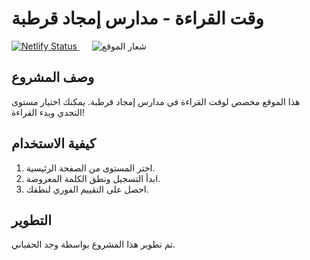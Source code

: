 # وقت القراءة - مدارس إمجاد قرطبة

<div>
  <a href="https://app.netlify.com/sites/wajdataa/deploys">
    <img src="https://api.netlify.com/api/v1/badges/77d07599-e11b-46d2-b499-0fb97d79d590/deploy-status" alt="Netlify Status">
  </a>
  <img src="https://i.postimg.cc/G2F3F5D0/image.png" alt="شعار الموقع" style="margin-left: 20px;">
</div>

## وصف المشروع
هذا الموقع مخصص لوقت القراءة في مدارس إمجاد قرطبة. يمكنك اختيار مستوى التحدي وبدء القراءة!

## كيفية الاستخدام
1. اختر المستوى من الصفحة الرئيسية.
2. ابدأ التسجيل ونطق الكلمة المعروضة.
3. احصل على التقييم الفوري لنطقك.

## التطوير
تم تطوير هذا المشروع بواسطة وجد الحقباني.
